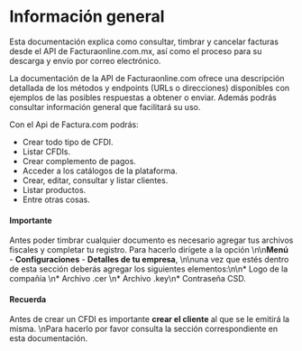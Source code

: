 # Información general

Esta documentación explica como consultar, timbrar y cancelar facturas desde el API de Facturaonline.com.mx, así como el proceso para su descarga y envío por correo electrónico.

La documentación de la API de Facturaonline.com ofrece una descripción detallada de los métodos y endpoints (URLs o direcciones) disponibles con ejemplos de las posibles respuestas a obtener o enviar. Además podrás consultar información general que facilitará su uso.

Con el Api de Factura.com podrás:
* Crear todo tipo de CFDI.
* Listar CFDIs.
* Crear complemento de pagos.
* Acceder a los catálogos de la plataforma.
* Crear, editar, consultar y listar clientes.
* Listar productos.
* Entre otras cosas.


#### Importante

Antes  poder timbrar cualquier documento es necesario agregar tus archivos fiscales y completar tu registro. Para hacerlo dirígete a la opción \n\n**Menú** - **Configuraciones** -  **Detalles de tu empresa**, \n\nuna vez que estés dentro de esta sección deberás agregar los siguientes elementos:\n\n* Logo de la compañía \n* Archivo .cer \n*  Archivo .key\n* Contraseña CSD.


#### Recuerda

Antes de crear un CFDI es importante   **crear el cliente** al que se le emitirá la misma. \nPara hacerlo por favor consulta la sección correspondiente en esta documentación.
